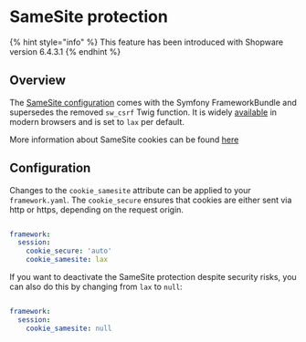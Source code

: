 # SameSite protection

{% hint style="info" %}
This feature has been introduced with Shopware version 6.4.3.1
{% endhint %}

## Overview
The [SameSite configuration](https://symfony.com/doc/current/reference/configuration/framework.html#cookie-samesite) comes with the Symfony FrameworkBundle and supersedes the removed `sw_csrf` Twig function.
It is widely [available](https://caniuse.com/same-site-cookie-attribute) in modern browsers and is set to `lax` per default.

More information about SameSite cookies can be found [here](https://web.dev/i18n/en/samesite-cookies-explained/)

## Configuration
Changes to the `cookie_samesite` attribute can be applied to your `framework.yaml`. The `cookie_secure` ensures that cookies are either sent via http or https,
depending on the request origin.

```yml

framework:
  session:
    cookie_secure: 'auto'
    cookie_samesite: lax
```

If you want to deactivate the SameSite protection despite security risks, you can also do this by changing from `lax` to `null`:

```yml

framework:
  session:
    cookie_samesite: null
```